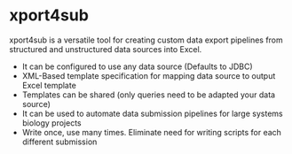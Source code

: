 # xport4sub

xport4sub is a versatile tool for creating custom data export pipelines from structured and unstructured data sources into Excel. 

- It can be configured to use any data source (Defaults to JDBC)
- XML-Based template specification for mapping data source to output Excel template
- Templates can be shared (only queries need to be adapted your data source)
- It can be used to automate data submission pipelines for large systems biology projects
- Write once, use many times. Eliminate need for writing scripts for each different submission
